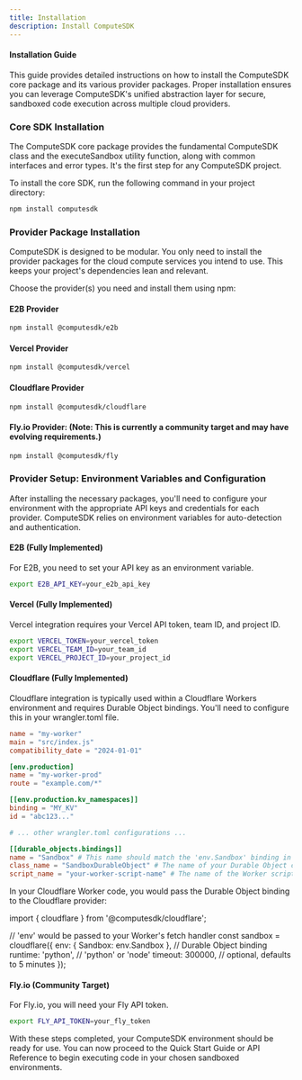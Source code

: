 ```yaml
---
title: Installation
description: Install ComputeSDK
---
```


#### Installation Guide

This guide provides detailed instructions on how to install the ComputeSDK core package and its various provider packages. Proper installation ensures you can leverage ComputeSDK's unified abstraction layer for secure, sandboxed code execution across multiple cloud providers.

### Core SDK Installation

The ComputeSDK core package provides the fundamental ComputeSDK class and the executeSandbox utility function, along with common interfaces and error types. It's the first step for any ComputeSDK project.

To install the core SDK, run the following command in your project directory:

```bash
npm install computesdk
```

### Provider Package Installation

ComputeSDK is designed to be modular. You only need to install the provider packages for the cloud compute services you intend to use. This keeps your project's dependencies lean and relevant.

Choose the provider(s) you need and install them using npm:

#### E2B Provider

```bash
npm install @computesdk/e2b
```

#### Vercel Provider

```bash
npm install @computesdk/vercel
```
#### Cloudflare Provider

```bash
npm install @computesdk/cloudflare
```

#### Fly.io Provider: (Note: This is currently a community target and may have evolving requirements.)

```bash
npm install @computesdk/fly
```

### Provider Setup: Environment Variables and Configuration

After installing the necessary packages, you'll need to configure your environment with the appropriate API keys and credentials for each provider. ComputeSDK relies on environment variables for auto-detection and authentication.

#### E2B (Fully Implemented)
For E2B, you need to set your API key as an environment variable.

```bash
export E2B_API_KEY=your_e2b_api_key
```

#### Vercel (Fully Implemented)
Vercel integration requires your Vercel API token, team ID, and project ID.

```bash
export VERCEL_TOKEN=your_vercel_token
export VERCEL_TEAM_ID=your_team_id
export VERCEL_PROJECT_ID=your_project_id
```

#### Cloudflare (Fully Implemented)
Cloudflare integration is typically used within a Cloudflare Workers environment and requires Durable Object bindings. You'll need to configure this in your wrangler.toml file.

```toml
name = "my-worker"
main = "src/index.js"
compatibility_date = "2024-01-01"

[env.production]
name = "my-worker-prod"
route = "example.com/*"

[[env.production.kv_namespaces]]
binding = "MY_KV"
id = "abc123..."

# ... other wrangler.toml configurations ...

[[durable_objects.bindings]]
name = "Sandbox" # This name should match the 'env.Sandbox' binding in your code
class_name = "SandboxDurableObject" # The name of your Durable Object class
script_name = "your-worker-script-name" # The name of the Worker script where the DO is defined
```

In your Cloudflare Worker code, you would pass the Durable Object binding to the Cloudflare provider:

import { cloudflare } from '@computesdk/cloudflare';

// 'env' would be passed to your Worker's fetch handler
const sandbox = cloudflare({
  env: { Sandbox: env.Sandbox }, // Durable Object binding
  runtime: 'python',             // 'python' or 'node'
  timeout: 300000,               // optional, defaults to 5 minutes
});

#### Fly.io (Community Target)
For Fly.io, you will need your Fly API token.

```bash
export FLY_API_TOKEN=your_fly_token
```

With these steps completed, your ComputeSDK environment should be ready for use. You can now proceed to the Quick Start Guide or API Reference to begin executing code in your chosen sandboxed environments.